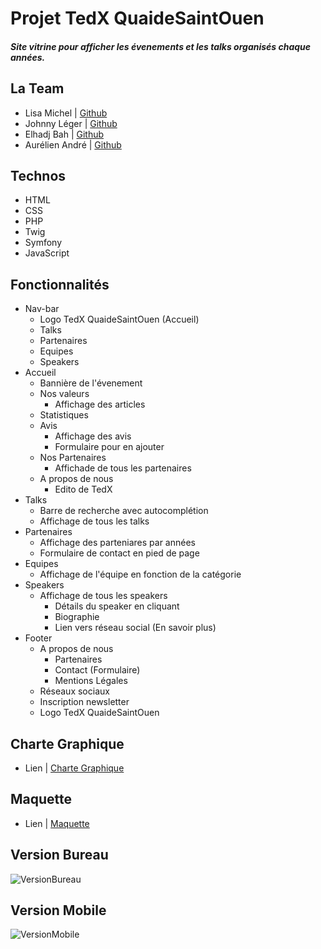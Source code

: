 # Projet TedX QuaideSaintOuen

##### Site vitrine pour afficher les évenements et les talks organisés chaque années.

## La Team

* Lisa Michel | [Github](https://github.com/Lisa-Mhl)
* Johnny Léger | [Github](https://github.com/Suckao)
* Elhadj Bah | [Github](https://github.com/Elhadj75BAH)
* Aurélien André | [Github](https://github.com/Krilline)

## Technos

* HTML
* CSS
* PHP
* Twig
* Symfony
* JavaScript

## Fonctionnalités

* Nav-bar
    * Logo TedX QuaideSaintOuen (Accueil)
    * Talks
    * Partenaires
    * Equipes
    * Speakers
* Accueil
    * Bannière de l'évenement
    * Nos valeurs
        * Affichage des articles
    * Statistiques
    * Avis
        * Affichage des avis
        * Formulaire pour en ajouter
    * Nos Partenaires
        * Affichade de tous les partenaires
    * A propos de nous
        * Edito de TedX
* Talks
    * Barre de recherche avec autocomplétion
    * Affichage de tous les talks
* Partenaires
    * Affichage des parteniares par années
    * Formulaire de contact en pied de page
* Equipes
    * Affichage de l'équipe en fonction de la catégorie
* Speakers
    * Affichage de tous les speakers
        * Détails du speaker en cliquant
        * Biographie
        * Lien vers réseau social (En savoir plus)
* Footer
    * A propos de nous
        * Partenaires
        * Contact (Formulaire)
        * Mentions Légales
    * Réseaux sociaux
    * Inscription newsletter
    * Logo TedX QuaideSaintOuen
    
## Charte Graphique

* Lien | [Charte Graphique](https://dochub.com/krillinee/bDa8NX3RdXo849lR2zA6Ey/charte-graphique-tedx-pdf?dt=QXvLFkz1zsJefziBCBxy)

## Maquette

* Lien | [Maquette](https://dochub.com/krillinee/P0B76b3K6xq2Az0wn2y1Gg/wild-maquette-site-internet-tedxquaidesaintouen-pptx?dt=3DnhyfzpXQY3AyEhU13D)

## Version Bureau

![VersionBureau](assets/images/DesktopLogout.png)

## Version Mobile

![VersionMobile](assets/images/DesktopLogout.png)